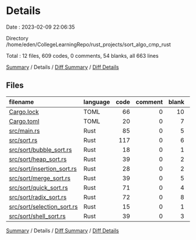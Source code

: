 # Details

Date : 2023-02-09 22:06:35

Directory /home/eden/CollegeLearningRepo/rust_projects/sort_algo_cmp_rust

Total : 12 files,  609 codes, 0 comments, 54 blanks, all 663 lines

[Summary](results.md) / Details / [Diff Summary](diff.md) / [Diff Details](diff-details.md)

## Files
| filename | language | code | comment | blank | total |
| :--- | :--- | ---: | ---: | ---: | ---: |
| [Cargo.lock](/Cargo.lock) | TOML | 66 | 0 | 10 | 76 |
| [Cargo.toml](/Cargo.toml) | TOML | 20 | 0 | 7 | 27 |
| [src/main.rs](/src/main.rs) | Rust | 85 | 0 | 5 | 90 |
| [src/sort.rs](/src/sort.rs) | Rust | 117 | 0 | 6 | 123 |
| [src/sort/bubble_sort.rs](/src/sort/bubble_sort.rs) | Rust | 18 | 0 | 1 | 19 |
| [src/sort/heap_sort.rs](/src/sort/heap_sort.rs) | Rust | 39 | 0 | 2 | 41 |
| [src/sort/insertion_sort.rs](/src/sort/insertion_sort.rs) | Rust | 28 | 0 | 2 | 30 |
| [src/sort/merge_sort.rs](/src/sort/merge_sort.rs) | Rust | 39 | 0 | 5 | 44 |
| [src/sort/quick_sort.rs](/src/sort/quick_sort.rs) | Rust | 71 | 0 | 4 | 75 |
| [src/sort/radix_sort.rs](/src/sort/radix_sort.rs) | Rust | 72 | 0 | 8 | 80 |
| [src/sort/selection_sort.rs](/src/sort/selection_sort.rs) | Rust | 15 | 0 | 1 | 16 |
| [src/sort/shell_sort.rs](/src/sort/shell_sort.rs) | Rust | 39 | 0 | 3 | 42 |

[Summary](results.md) / Details / [Diff Summary](diff.md) / [Diff Details](diff-details.md)